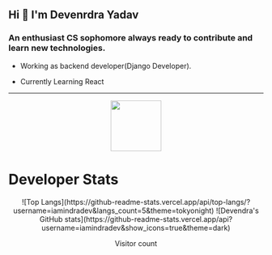 <p>
 <h2>
  Hi 👋 I'm Devenrdra Yadav 
 </h2>
<h3> An enthusiast CS sophomore always ready to contribute and learn new technologies.</h3>
</p>

*  Working as backend developer(Django Developer).

*  Currently Learning React 

<hr>
<p align="center">
  <img width="100" height="100" src="https://img.icons8.com/doodle/72/bar-chart--v1.png">
 
 # Developer Stats
</p>


<p align ="center">
 ![Top Langs](https://github-readme-stats.vercel.app/api/top-langs/?username=iamindradev&langs_count=5&theme=tokyonight)                  
 ![Devendra's GitHub stats](https://github-readme-stats.vercel.app/api?username=iamindradev&show_icons=true&theme=dark)

</p>
<p align="center"> 
  Visitor count<br>
<!--   <img src="https://profile-counter.glitch.me/iamindradev/count.svg" /> -->
 </p>
